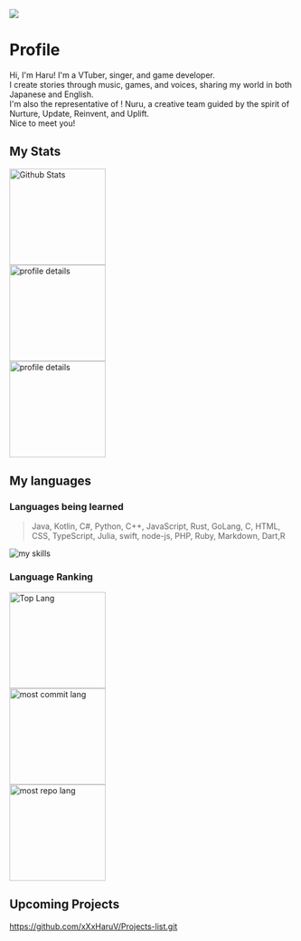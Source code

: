 ![](https://komarev.com/ghpvc/?username=xXxHaruV&abbreviated=true&color=71A4D9)

# Profile
Hi, I'm Haru! I'm a VTuber, singer, and game developer. <br>
I create stories through music, games, and voices, sharing my world in both Japanese and English. <br>
I'm also the representative of ! Nuru, a creative team guided by the spirit of Nurture, Update, Reinvent, and Uplift. <br>
Nice to meet you!<br>

## My Stats
<div align="left"> 
  <img alt="Github Stats" height="170px" src="https://github-readme-stats.vercel.app/api?username=xXxHaruV&theme=transparent&layout=compact" ><br>
  <img alt="profile details" height="170px" src="http://github-profile-summary-cards.vercel.app/api/cards/profile-details?username=xXxHaruV&theme=transparent&layout=compact" ><br>
  <img alt="profile details" height="170px" src="http://github-profile-summary-cards.vercel.app/api/cards/productive-time?username=xXxHaruV&theme=transparent&utcOffset=+9.00&layout=compact" >

## My languages
### Languages being learned
> Java, Kotlin, C#, Python, C++, JavaScript, Rust, GoLang, C, HTML, CSS, TypeScript, Julia, swift, node-js, PHP, Ruby, Markdown, Dart,R
<img alt="my skills" src="https://skillicons.dev/icons?theme=dark&perline=7&i=java,kotlin,cs,python,cpp,js,rust,go,c,html,css,ts,julia,swift,nodejs,php,ruby,md,dart,r" />

### Language Ranking
  <img alt="Top Lang" height="170px" src="https://github-readme-stats.vercel.app/api/top-langs/?username=xXxHaruV&theme=transparent&layout=compact" />
<br>

  <img alt="most commit lang" height="170px" src="http://github-profile-summary-cards.vercel.app/api/cards/most-commit-language?username=xXxHaruV&theme=transparent&exclude=%20&layout=compact" />
<br>

  <img alt="most repo lang" height="170px" src="http://github-profile-summary-cards.vercel.app/api/cards/repos-per-language?username=xXxHaruV&theme=transparent&exclude=%20&layout=compact" />
<br>

</div>

## Upcoming Projects
https://github.com/xXxHaruV/Projects-list.git
